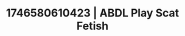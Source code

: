 ---
categories:
- Erotic AI content
- AI-generated
- Erotic oil massage
- Queer kinks
- Punk lovers
- Wet skin
- ASMR
- Cosplay
image: /assets/images/1746580610423.jpg
layout: post
seo:
  description: Featured content with premium ABDL Play, Scat Fetish. HD images available.
  keywords: ABDL Play, Scat Fetish
  og_image: /assets/images/1746580610423.jpg
  schema_type: VisualArtwork
tags:
- '#1746580610423'
- ABDL Play
- Scat Fetish
title: 1746580610423 | ABDL Play Scat Fetish
---